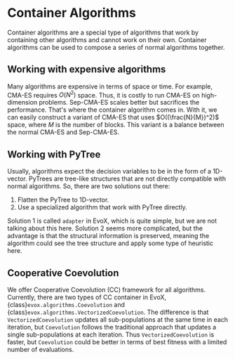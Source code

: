 # Container Algorithms

Container algorithms are a special type of algorithms that work by containing other algorithms and cannot work on their own.
Container algorithms can be used to compose a series of normal algorithms together.

## Working with expensive algorithms

Many algorithms are expensive in terms of space or time. For example, CMA-ES requires $O(N^2)$ space.
Thus, it is costly to run CMA-ES on high-dimension problems.
Sep-CMA-ES scales better but sacrifices the performance.
That's where the container algorithm comes in.
With it, we can easily construct a variant of CMA-ES that uses $O((\frac{N}{M})^2)$ space, where $M$ is the number of blocks.
This variant is a balance between the normal CMA-ES and Sep-CMA-ES.

## Working with PyTree

Usually, algorithms expect the decision variables to be in the form of a 1D-vector.
PyTrees are tree-like structures that are not directly compatible with normal algorithms.
So, there are two solutions out there:

1. Flatten the PyTree to 1D-vector.
2. Use a specialized algorithm that work with PyTree directly.

Solution 1 is called `adapter` in EvoX, which is quite simple, but we are not talking about this here.
Solution 2 seems more complicated, but the advantage is that the structural information is preserved,
meaning the algorithm could see the tree structure and apply some type of heuristic here.

## Cooperative Coevolution

We offer Cooperative Coevolution (CC) framework for all algorithms.
Currently, there are two types of CC container in EvoX, {class}`evox.algorithms.Coevolution` and {class}`evox.algorithms.VectorizedCoevolution`.
The difference is that `VectorizedCoevolution` updates all sub-populations at the same time in each iteration,
but `Coevolution` follows the traditional approach that updates a single sub-populations at each iteration.
Thus `VectorizedCoevolution` is faster, but `Coevolution` could be better in terms of best fitness with a limited number of evaluations.
